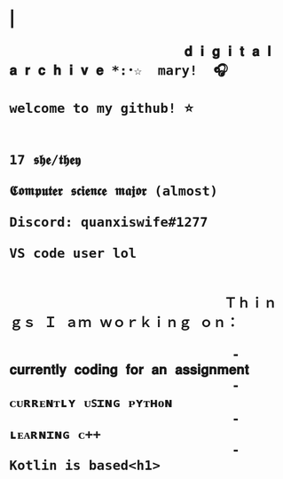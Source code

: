                                                                            
                                                                           
                                                                           
                                                                           
                                                                           
                                                                     

<div class="header">
<h1>| 
                                                    
                          𝐝 𝐢 𝐠 𝐢 𝐭 𝐚 𝐥   𝐚 𝐫 𝐜 𝐡 𝐢 𝐯 𝐞 *:･☆  mary!  🎧    
                                     welcome to my github! ⭐ 
                                                             
                                          17 𝖘𝖍𝖊/𝖙𝖍𝖊𝖞 
                                    𝕮𝖔𝖒𝖕𝖚𝖙𝖊𝖗 𝖘𝖈𝖎𝖊𝖓𝖈𝖊 𝖒𝖆𝖏𝖔𝖗 (almost)
                                     Discord: quanxiswife#1277
                                         VS code user lol 

                                                            
                               Ｔｈｉｎｇｓ Ｉ ａｍ ｗｏｒｋｉｎｇ ｏｎ：
                                        
                                - 𝐜𝐮𝐫𝐫𝐞𝐧𝐭𝐥𝐲 𝐜𝐨𝐝𝐢𝐧𝐠 𝐟𝐨𝐫 𝐚𝐧 𝐚𝐬𝐬𝐢𝐠𝐧𝐦𝐞𝐧𝐭
                                - ᴄᴜʀʀᴇɴᴛʟʏ ᴜꜱɪɴɢ ᴘʏᴛʜᴏɴ 
                                - ʟᴇᴀʀɴɪɴɢ ᴄ++
                                - Kotlin is based<h1>
</div>
